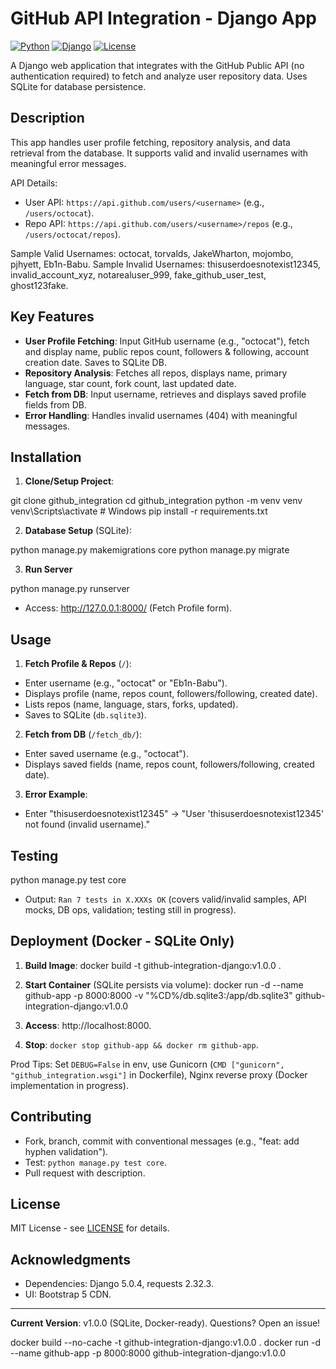 # GitHub API Integration - Django App

[![Python](https://img.shields.io/badge/Python-3.13.3-blue.svg)](https://www.python.org/downloads/)
[![Django](https://img.shields.io/badge/Django-5.0.4-green.svg)](https://www.djangoproject.com/)
[![License](https://img.shields.io/badge/License-MIT-yellow.svg)](https://opensource.org/licenses/MIT)

A Django web application that integrates with the GitHub Public API (no authentication required) to fetch and analyze user repository data. Uses SQLite for database persistence.

## Description
This app handles user profile fetching, repository analysis, and data retrieval from the database. It supports valid and invalid usernames with meaningful error messages.

API Details:
- User API: `https://api.github.com/users/<username>` (e.g., `/users/octocat`).
- Repo API: `https://api.github.com/users/<username>/repos` (e.g., `/users/octocat/repos`).

Sample Valid Usernames: octocat, torvalds, JakeWharton, mojombo, pjhyett, Eb1n-Babu.
Sample Invalid Usernames: thisuserdoesnotexist12345, invalid_account_xyz, notarealuser_999, fake_github_user_test, ghost123fake.

## Key Features
- **User Profile Fetching**: Input GitHub username (e.g., "octocat"), fetch and display name, public repos count, followers & following, account creation date. Saves to SQLite DB.
- **Repository Analysis**: Fetches all repos, displays name, primary language, star count, fork count, last updated date.
- **Fetch from DB**: Input username, retrieves and displays saved profile fields from DB.
- **Error Handling**: Handles invalid usernames (404) with meaningful messages.

## Installation
1. **Clone/Setup Project**:

git clone <repo-url> github_integration
cd github_integration
python -m venv venv
venv\Scripts\activate  # Windows
pip install -r requirements.txt</repo-url>


2. **Database Setup** (SQLite):

python manage.py makemigrations core
python manage.py migrate

3. **Run Server**

python manage.py runserver

- Access: http://127.0.0.1:8000/ (Fetch Profile form).

## Usage
1. **Fetch Profile & Repos** (`/`):
- Enter username (e.g., "octocat" or "Eb1n-Babu").
- Displays profile (name, repos count, followers/following, created date).
- Lists repos (name, language, stars, forks, updated).
- Saves to SQLite (`db.sqlite3`).

2. **Fetch from DB** (`/fetch_db/`):
- Enter saved username (e.g., "octocat").
- Displays saved fields (name, repos count, followers/following, created date).

3. **Error Example**:
- Enter "thisuserdoesnotexist12345" → "User 'thisuserdoesnotexist12345' not found (invalid username)."

## Testing

python manage.py test core

- Output: `Ran 7 tests in X.XXXs OK` (covers valid/invalid samples, API mocks, DB ops, validation; testing still in progress).

## Deployment (Docker - SQLite Only)
1. **Build Image**:
docker build -t github-integration-django:v1.0.0 .

2. **Start Container** (SQLite persists via volume):
docker run -d --name github-app -p 8000:8000 -v "%CD%/db.sqlite3:/app/db.sqlite3" github-integration-django:v1.0.0


3. **Access**: http://localhost:8000.
4. **Stop**: `docker stop github-app && docker rm github-app`.

Prod Tips: Set `DEBUG=False` in env, use Gunicorn (`CMD ["gunicorn", "github_integration.wsgi"]` in Dockerfile), Nginx reverse proxy (Docker implementation in progress).

## Contributing
- Fork, branch, commit with conventional messages (e.g., "feat: add hyphen validation").
- Test: `python manage.py test core`.
- Pull request with description.

## License
MIT License - see [LICENSE](LICENSE) for details.

## Acknowledgments
- Dependencies: Django 5.0.4, requests 2.32.3.
- UI: Bootstrap 5 CDN.

---

**Current Version**: v1.0.0 (SQLite, Docker-ready). Questions? Open an issue!

docker build --no-cache -t github-integration-django:v1.0.0 .
docker run -d --name github-app -p 8000:8000 github-integration-django:v1.0.0
